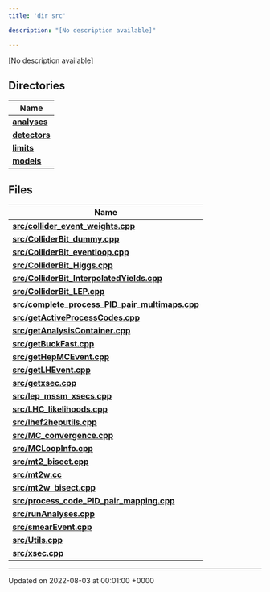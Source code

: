 ```yaml
---
title: 'dir src'

description: "[No description available]"

---
```







[No description available]

## Directories

| Name           |
| -------------- |
| **[analyses](/documentation/code/darkbit_development/files/dir_ebf4efc09232e9b3baff73345d00af17/#dir-analyses)**  |
| **[detectors](/documentation/code/darkbit_development/files/dir_ec0001d0a47d8f5e87814a0c290a00e6/#dir-detectors)**  |
| **[limits](/documentation/code/darkbit_development/files/dir_43317e43f0d2f00527788176b6ed19bf/#dir-limits)**  |
| **[models](/documentation/code/darkbit_development/files/dir_6a2ef1661f87480de03fb9e3f0a6d5bc/#dir-models)**  |

## Files

| Name           |
| -------------- |
| **[src/collider_event_weights.cpp](/documentation/code/darkbit_development/files/collider__event__weights_8cpp/#file-collider-event-weights.cpp)**  |
| **[src/ColliderBit_dummy.cpp](/documentation/code/darkbit_development/files/colliderbit__dummy_8cpp/#file-colliderbit-dummy.cpp)**  |
| **[src/ColliderBit_eventloop.cpp](/documentation/code/darkbit_development/files/colliderbit__eventloop_8cpp/#file-colliderbit-eventloop.cpp)**  |
| **[src/ColliderBit_Higgs.cpp](/documentation/code/darkbit_development/files/colliderbit__higgs_8cpp/#file-colliderbit-higgs.cpp)**  |
| **[src/ColliderBit_InterpolatedYields.cpp](/documentation/code/darkbit_development/files/colliderbit__interpolatedyields_8cpp/#file-colliderbit-interpolatedyields.cpp)**  |
| **[src/ColliderBit_LEP.cpp](/documentation/code/darkbit_development/files/colliderbit__lep_8cpp/#file-colliderbit-lep.cpp)**  |
| **[src/complete_process_PID_pair_multimaps.cpp](/documentation/code/darkbit_development/files/complete__process__pid__pair__multimaps_8cpp/#file-complete-process-pid-pair-multimaps.cpp)**  |
| **[src/getActiveProcessCodes.cpp](/documentation/code/darkbit_development/files/getactiveprocesscodes_8cpp/#file-getactiveprocesscodes.cpp)**  |
| **[src/getAnalysisContainer.cpp](/documentation/code/darkbit_development/files/getanalysiscontainer_8cpp/#file-getanalysiscontainer.cpp)**  |
| **[src/getBuckFast.cpp](/documentation/code/darkbit_development/files/getbuckfast_8cpp/#file-getbuckfast.cpp)**  |
| **[src/getHepMCEvent.cpp](/documentation/code/darkbit_development/files/gethepmcevent_8cpp/#file-gethepmcevent.cpp)**  |
| **[src/getLHEvent.cpp](/documentation/code/darkbit_development/files/getlhevent_8cpp/#file-getlhevent.cpp)**  |
| **[src/getxsec.cpp](/documentation/code/darkbit_development/files/getxsec_8cpp/#file-getxsec.cpp)**  |
| **[src/lep_mssm_xsecs.cpp](/documentation/code/darkbit_development/files/lep__mssm__xsecs_8cpp/#file-lep-mssm-xsecs.cpp)**  |
| **[src/LHC_likelihoods.cpp](/documentation/code/darkbit_development/files/lhc__likelihoods_8cpp/#file-lhc-likelihoods.cpp)**  |
| **[src/lhef2heputils.cpp](/documentation/code/darkbit_development/files/lhef2heputils_8cpp/#file-lhef2heputils.cpp)**  |
| **[src/MC_convergence.cpp](/documentation/code/darkbit_development/files/mc__convergence_8cpp/#file-mc-convergence.cpp)**  |
| **[src/MCLoopInfo.cpp](/documentation/code/darkbit_development/files/mcloopinfo_8cpp/#file-mcloopinfo.cpp)**  |
| **[src/mt2_bisect.cpp](/documentation/code/darkbit_development/files/mt2__bisect_8cpp/#file-mt2-bisect.cpp)**  |
| **[src/mt2w.cc](/documentation/code/darkbit_development/files/mt2w_8cc/#file-mt2w.cc)**  |
| **[src/mt2w_bisect.cpp](/documentation/code/darkbit_development/files/mt2w__bisect_8cpp/#file-mt2w-bisect.cpp)**  |
| **[src/process_code_PID_pair_mapping.cpp](/documentation/code/darkbit_development/files/process__code__pid__pair__mapping_8cpp/#file-process-code-pid-pair-mapping.cpp)**  |
| **[src/runAnalyses.cpp](/documentation/code/darkbit_development/files/runanalyses_8cpp/#file-runanalyses.cpp)**  |
| **[src/smearEvent.cpp](/documentation/code/darkbit_development/files/smearevent_8cpp/#file-smearevent.cpp)**  |
| **[src/Utils.cpp](/documentation/code/darkbit_development/files/utils_8cpp/#file-utils.cpp)**  |
| **[src/xsec.cpp](/documentation/code/darkbit_development/files/xsec_8cpp/#file-xsec.cpp)**  |






-------------------------------

Updated on 2022-08-03 at 00:01:00 +0000
